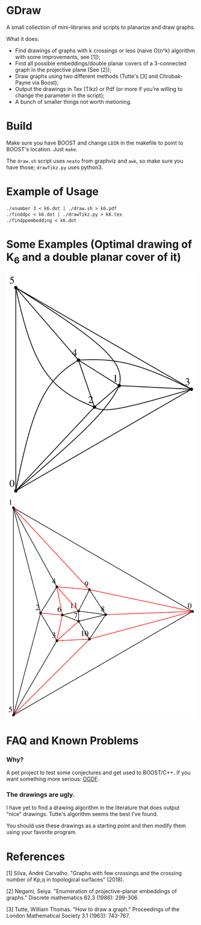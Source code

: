 # GDraw

A small collection of mini-libraries and scripts to planarize and draw graphs.

What it does:

* Find drawings of graphs with k crossings or less (naive O(n^k) algorithm with some improvements, see [1]);
* Find all possible embeddings/double planar covers of a 3-connected graph in the projective plane (See [2]);
* Draw graphs using two different methods (Tutte's [3] and Chrobak-Payne via Boost);
* Output the drawings in Tex (Tikz) or Pdf (or more if you're willing to change the parameter in the script);
* A bunch of smaller things not worth metioning.

# Build

Make sure you have BOOST and change `LDIR` in the makefile to point to BOOST's location. Just `make`.

The `draw.sh` script uses `neato` from graphviz and `awk`, so make sure you have those; `drawTikz.py` uses python3.

# Example of Usage 

```
./xnumber 3 < k6.dot | ./draw.sh > k6.pdf
./finddpc < k6.dot | ./drawTikz.py > k6.tex
./findppembedding < k6.dot
```

# Some Examples (Optimal drawing of K<sub>6</sub> and a double planar cover of it)

![alt text][k6drawing] ![alt text][k6dpc]

[k6drawing]: https://github.com/andrecsilva/gdraw/blob/master/k6opt.svg "Optimal drawing of K6."
[k6dpc]: https://github.com/andrecsilva/gdraw/blob/master/k6dpc.svg "Double planar cover of K6, the red edges are the edges used to generate the cover." 

# FAQ and Known Problems

### Why?

A pet project to test some conjectures and get used to BOOST/C++. If you want something more serious: [OGDF](https://ogdf.uos.de/).

### The drawings are ugly.

I have yet to find a drawing algorithm in the literature that does output "nice" drawings. Tutte's algorithm seems the best I've found.

You should use these drawings as a starting point and then modify them using your favorite program.

# References

[1] Silva, André Carvalho. "Graphs with few crossings and the crossing number of Kp,q in topological surfaces" (2018).

[2] Negami, Seiya. "Enumeration of projective-planar embeddings of graphs." Discrete mathematics 62.3 (1986): 299-306.

[3] Tutte, William Thomas. "How to draw a graph." Proceedings of the London Mathematical Society 3.1 (1963): 743-767.
